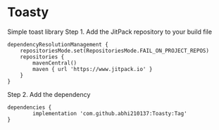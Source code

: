 # Toasty
Simple toast library
Step 1. Add the JitPack repository to your build file

	dependencyResolutionManagement {
		repositoriesMode.set(RepositoriesMode.FAIL_ON_PROJECT_REPOS)
		repositories {
			mavenCentral()
			maven { url 'https://www.jitpack.io' }
		}
	}

Step 2. Add the dependency

	dependencies {
	        implementation 'com.github.abhi210137:Toasty:Tag'
	}
